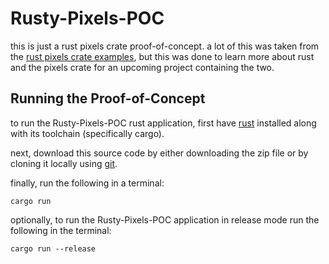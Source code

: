 # Rusty-Pixels-POC

this is just a rust pixels crate proof-of-concept.
a lot of this was taken from the [rust pixels crate examples](https://github.com/parasyte/pixels), but this was done to learn more about rust and the pixels crate for an upcoming project containing the two.

## Running the Proof-of-Concept

to run the Rusty-Pixels-POC rust application, first have [rust](https://www.rust-lang.org/) installed along with its toolchain (specifically cargo).

next, download this source code by either downloading the zip file or by cloning it locally using [git](https://git-scm.com/).

finally, run the following in a terminal:

```shell
cargo run
```

optionally, to run the Rusty-Pixels-POC application in release mode run the following in the terminal:

```shell
cargo run --release
```
